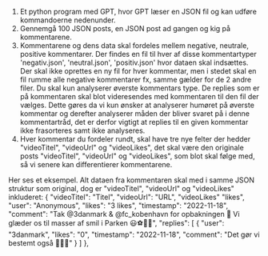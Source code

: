 1. Et python program med GPT, hvor GPT læser en JSON fil og kan udføre kommandoerne nedenunder.
2. Gennemgå 100 JSON posts, en JSON post ad gangen og kig på kommentarene.
3. Kommentarene og dens data skal fordeles mellem negative, neutrale, positive kommentarer. Der findes en fil til hver af disse kommentartyper 'negativ.json', 'neutral.json', 'positiv.json' hvor dataen skal indsættes. Der skal ikke oprettes en ny fil for hver kommentar, men i stedet skal en fil rumme alle negative kommentarer fx, samme gælder for de 2 andre filer.
Du skal kun analyserer øverste kommentars type. De replies som er på kommentaren skal blot videresendes med kommentaren til den fil der vælges. Dette gøres da vi kun ønsker at analyserer humøret på øverste kommentar og derefter analyserer måden der bliver svaret på i denne kommentartråd, det er derfor vigtigt at replies til en given kommentar ikke frasorteres samt ikke analyseres.
4. Hver kommentar du fordeler rundt, skal have tre nye felter der hedder "videoTitel", "videoUrl" og "videoLikes", det skal være den originale posts "videoTitel", "videoUrl" og "videoLikes", som blot skal følge med, så vi senere kan differentierer kommentarene.

Her ses et eksempel.
Alt dataen fra kommentaren skal med i samme JSON struktur som original, dog er "videoTitel", "videoUrl" og "videoLikes" inkluderet:
        {
            "videoTitel": "Titel",
            "videoUrl": "URL",
            "videoLikes" "likes",
            "user": "Anonymous",
            "likes": "3 likes",
            "timestamp": "2022-11-18",
            "comment": "Tak @3danmark & @fc_kobenhavn for opbakningen 🧡 Vi glæder os til masser af smil i Parken 😃⚽️🫶🏼",
            "replies": [
                {
                    "user": "3danmark",
                    "likes": "0",
                    "timestamp": "2022-11-18",
                    "comment": "Det gør vi bestemt også 🫶🏼🥰"
                }
            ]
        },